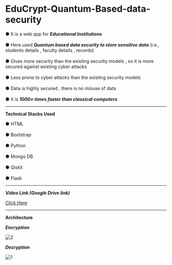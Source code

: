 # EduCrypt-Quantum-Based-data-security

● It is a web app for <b><i>Educational Institutions</b></i> <br>
<br>
● Here used <b><i>Quantum based data security to store sensitive data</b></i> (i.e., students details , faculty details , records)<br>
<br>
● Gives more security than the existing security models , so it is more secured against existing cyber attacks<br>
<br>
● Less prone to cyber attacks than the existing security models<br>
<br>
●  Data is highly secured , there is no misuse of data<br>
<br>
●  It is <b><i>1000× times faster than classical computers</b></i>

<hr>

<b>Technical Stacks Used </b>

● HTML<br>
<br>
● Bootstrap<br>
<br>
● Python<br>
<br>
● Mongo DB<br>
<br>
● Qiskit<br>
<br>
● Flask

<hr>

<b><i>Video Link (Google Drive link)</b></i>

<a href="https://drive.google.com/file/d/13Y0VEbewISCWh1dYwmkqYY2c-KWcMcmw/view?usp=sharing">Click Here </a>

<hr>

<b>Architecture</b>

<b><i>Encryption</b></i>

![2](https://github.com/ShobikaG/EduCrypt-Quantum-Based-data-security/assets/110718471/43ed7c46-c668-4905-8de6-bc095384ee35)

<b><i>Decryption</b></i>

![1](https://github.com/ShobikaG/EduCrypt-Quantum-Based-data-security/assets/110718471/ada1bb99-c880-4bba-86a9-4f6a4bdfbee2)



